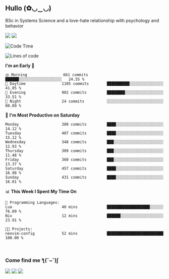 <h2>Hullo (✿◡‿◡)</h2>

BSc in Systems Science and a love-hate relationship with psychology and behavior

<img src="https://github-readme-activity-graph.vercel.app/graph?username=hedonicadapter&theme=high-contrast"/>
<img src="https://github-readme-stats-git-masterrstaa-rickstaa.vercel.app/api?username=hedonicadapter&theme=highcontrast"/>

<!--START_SECTION:waka-->
![Code Time](http://img.shields.io/badge/Code%20Time-1%2C847%20hrs%205%20mins-blue)

![Lines of code](https://img.shields.io/badge/From%20Hello%20World%20I%27ve%20Written-6.5%20million%20lines%20of%20code-blue)

**I'm an Early 🐤** 

```text
🌞 Morning                661 commits         ██████░░░░░░░░░░░░░░░░░░░   24.55 % 
🌆 Daytime                1105 commits        ██████████░░░░░░░░░░░░░░░   41.05 % 
🌃 Evening                902 commits         ████████░░░░░░░░░░░░░░░░░   33.51 % 
🌙 Night                  24 commits          ░░░░░░░░░░░░░░░░░░░░░░░░░   00.89 % 
```
📅 **I'm Most Productive on Saturday** 

```text
Monday                   380 commits         ████░░░░░░░░░░░░░░░░░░░░░   14.12 % 
Tuesday                  407 commits         ████░░░░░░░░░░░░░░░░░░░░░   15.12 % 
Wednesday                348 commits         ███░░░░░░░░░░░░░░░░░░░░░░   12.93 % 
Thursday                 309 commits         ███░░░░░░░░░░░░░░░░░░░░░░   11.48 % 
Friday                   360 commits         ███░░░░░░░░░░░░░░░░░░░░░░   13.37 % 
Saturday                 457 commits         ████░░░░░░░░░░░░░░░░░░░░░   16.98 % 
Sunday                   431 commits         ████░░░░░░░░░░░░░░░░░░░░░   16.01 % 
```


📊 **This Week I Spent My Time On** 

```text
💬 Programming Languages: 
Lua                      40 mins             ███████████████████░░░░░░   76.09 % 
Nix                      12 mins             ██████░░░░░░░░░░░░░░░░░░░   23.91 % 

🐱‍💻 Projects: 
neovim-config            52 mins             █████████████████████████   100.00 % 
```


<!--END_SECTION:waka-->

<br/>
<h3>Come find me ƪ(˘⌣˘)ʃ </h3>

<a href="https://hedonicadapter.com/"><img src="https://img.shields.io/badge/-Portfolio-3423A6?style=flat-square&logo=Google-Chrome&logoColor=white"/></a>
<a href="www.linkedin.com/in/sam-herman"><img src="https://img.shields.io/badge/-Sam%20Herman-0077B5?style=flat-square&logo=Linkedin&logoColor=white"/></a>
<a href="mailto:mailservice.samherman@gmail.com"><img src="https://img.shields.io/badge/-mailservice.samherman@gmail.com-D14836?style=flat-square&logo=Gmail&logoColor=white"/></a>

<!--
**cdthomp1/cdthomp1** is a ✨ _special_ ✨ repository because its `README.md` (this file) appears on your GitHub profile.


----
Credit: [cdthomp1](https://github.com/cdthomp1)

Last Edited on: 19/11/2020
